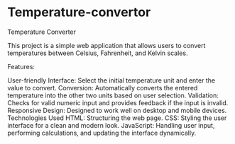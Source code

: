 # Temperature-convertor
Temperature Converter

This project is a simple web application that allows users to convert temperatures between Celsius, Fahrenheit, and Kelvin scales.

Features:

User-friendly Interface: Select the initial temperature unit and enter the value to convert.
Conversion: 
Automatically converts the entered temperature into the other two units based on user selection.
Validation: 
Checks for valid numeric input and provides feedback if the input is invalid.
Responsive Design: 
Designed to work well on desktop and mobile devices.
Technologies Used
HTML: Structuring the web page.
CSS: Styling the user interface for a clean and modern look.
JavaScript: Handling user input, performing calculations, and updating the interface dynamically.
